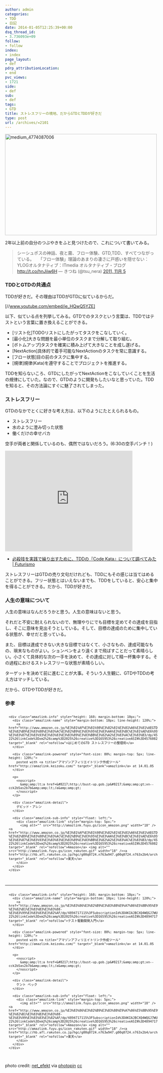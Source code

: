 ```yaml
---
author: admin
categories:
- TDD
- 日記
date: 2014-01-05T12:25:39+00:00
dsq_thread_id:
- 3.736093e+09
follow:
- follow
index:
- index
page_layout:
- def
pdrp_attributionLocation:
- end
pvc_views:
- 1721
side:
- def
sub:
- def
tags:
- GTD
title: ストレスフリーの境地、だからGTDとTDDが好きだ
type: post
url: /archives/=2101
---
```


[<img class="size-full wp-image-2109 alignnone" alt="medium_4774087006" src="https://futurismo.biz/wp-content/uploads/medium_4774087006.jpg" width="500" height="333" />][1]

2年以上前の自分のつぶやきをふと見つけたので、これについて書いてみる。

<blockquote class="twitter-tweet" lang="ja">
  <p>
    シーシュポスの神話、夜と霧、フロー体験、GTD,TDD、すべてつながっている。　　「フロー体験」理論のあまりの凄さに戸惑いを隠せない：YLOGオルタナティブ：ITmedia オルタナティブ・ブログ <a href="http://t.co/hnJiiw6H">http://t.co/hnJiiw6H</a> — きつね (@tsu_nera) <a href="https://twitter.com/tsu_nera/statuses/132625060522496001">2011, 11月 5</a>
  </p>
</blockquote>

### TDDとGTDの共通点

TDDが好きだ。その理由はTDDがGTDに似ているからだ。

[//www.youtube.com/embed/ie_HQwQ5YZE]

以下、似ている点を列挙してみる。GTDでのタスクという言葉は、TDDではテストという言葉に置き換えることができる。

  * [リスト化]TODOリストにしたがってタスクをこなしていく。
  * [最小化]大きな問題を最小単位のタスクまで分解して取り組む。
  * [ボトムアップ]タスクを確実に積み上げて大きなことを成し遂げる。
  * [NextAction]具体的で着手可能なNextActionのタスクを常に意識する。
  * [フロー状態]目の前のタスクに集中する。
  * [規律]規律(Kata)を遵守することでプロジェクトを推進する。

TDDを知らないころ、GTDにしたがってNextActionをこなしていくことを生活の規律にしていた。なので、GTDのように開発もしたいなと思っていた。TDDを知ると、その方法論にすぐに魅了されてしまった。

### ストレスフリー

GTDのなかでとくに好きな考え方は、以下のようにたとえられるもの。

  * ストレスフリー
  * 水のように澄み切った状態
  * 働くだけの幸せバカ

空手が両者と関係しているのも、偶然ではないだろう。(6:30の空手パンチ！)
   
<iframe src="http://tedxtalks.ted.com/video/The-Art-of-Stress-Free-Producti/player?layout=&read_more=1" height="331" width="420" frameborder="0" scrolling="no"></iframe>

  * [必殺技を実践で繰り出すために、TDDの『Code Kata』について調べてみた | Futurismo][2]

ストレスフリーはGTDの売り文句だけれども、TDDにもその感じは当てはめることができる。フリー状態とはいえないまでも、TDDをしていると、安心と集中を得ることができる。だから、TDDが好きだ。

### 人生の意味について

人生の意味はなんだろうかと思う。人生の意味はないと思う。

それだと不安に耐えられないので、無理やりにでも目標を定めてその達成を目指し、そこに意味を見出そうとしている。そして、目標の達成のために集中している状態が、幸せだと思っている。

また、目標は達成できない大きな目標ではなくて、小さなもの、達成可能なもの、瑣末なものがよい。ションベンをより遠くまで飛ばすことだって素晴らしい。小さくて具体的な次の一手を決めて、その達成に対して精一杯集中する。その過程におけるストレスフリーな状態が素晴らしい。

ターゲットを決めて前に進むことが大事。そういう人生観に、GTDやTDDの考え方はマッチしている。

だから、GTDやTDDが好きだ。

### 参孝

<div class="amazlink-box" style="text-align: left; padding-bottom: 20px; font-size: small; /zoom: 1; overflow: hidden;">
  <div class="amazlink-list" style="clear: both;">
    <div class="amazlink-image" style="float: left; margin: 0px 12px 1px 0px;">
      <a href="http://www.amazon.co.jp/%E3%81%AF%E3%81%98%E3%82%81%E3%81%A6%E3%81%AEGTD-%E3%82%B9%E3%83%88%E3%83%AC%E3%82%B9%E3%83%95%E3%83%AA%E3%83%BC%E3%81%AE%E6%95%B4%E7%90%86%E8%A1%93-%E3%83%87%E3%83%93%E3%83%83%E3%83%89%E3%83%BB%E3%82%A2%E3%83%AC%E3%83%B3/dp/4576082116%3FSubscriptionId%3DAKIAJBCXQ4WQGJ7WU3WA%26tag%3Dsleephacker-22%26linkCode%3Dxm2%26camp%3D2025%26creative%3D165953%26creativeASIN%3D4576082116" target="_blank" rel="nofollow"><img style="border: none;" alt="" src="http://ecx.images-amazon.com/images/I/51umAMmeSlL._SL160_.jpg" /></a>
    </div>
    
    <div class="amazlink-info" style="height: 160; margin-bottom: 10px;">
      <div class="amazlink-name" style="margin-bottom: 10px; line-height: 120%;">
        <a href="http://www.amazon.co.jp/%E3%81%AF%E3%81%98%E3%82%81%E3%81%A6%E3%81%AEGTD-%E3%82%B9%E3%83%88%E3%83%AC%E3%82%B9%E3%83%95%E3%83%AA%E3%83%BC%E3%81%AE%E6%95%B4%E7%90%86%E8%A1%93-%E3%83%87%E3%83%93%E3%83%83%E3%83%89%E3%83%BB%E3%82%A2%E3%83%AC%E3%83%B3/dp/4576082116%3FSubscriptionId%3DAKIAJBCXQ4WQGJ7WU3WA%26tag%3Dsleephacker-22%26linkCode%3Dxm2%26camp%3D2025%26creative%3D165953%26creativeASIN%3D4576082116" target="_blank" rel="nofollow">はじめてのGTD ストレスフリーの整理術</a>
      </div>
      
      <div class="amazlink-powered" style="font-size: 80%; margin-top: 5px; line-height: 120%;">
        posted with <a title="アマゾンアフィリエイトリンク作成ツール" href="http://amazlink.keizoku.com/" target="_blank">amazlink</a> at 14.01.05
      </div>
      
      <p>
        <noscript>
          &amp;amp;lt;a href=&#8217;http://bust-up.gob.jp&#8217;&amp;amp;gt;xn--cck2b5as2b7b&amp;amp;lt;/a&amp;amp;gt;
        </noscript>
      </p>
      
      <div class="amazlink-detail">
        デビッド・アレン
      </div>
      
      <div class="amazlink-sub-info" style="float: left;">
        <div class="amazlink-link" style="margin-top: 5px;">
          <img alt="" src="http://amazlink.fuyu.gs/icon_amazon.png" width="18" /><a href="http://www.amazon.co.jp/%E3%81%AF%E3%81%98%E3%82%81%E3%81%A6%E3%81%AEGTD-%E3%82%B9%E3%83%88%E3%83%AC%E3%82%B9%E3%83%95%E3%83%AA%E3%83%BC%E3%81%AE%E6%95%B4%E7%90%86%E8%A1%93-%E3%83%87%E3%83%93%E3%83%83%E3%83%89%E3%83%BB%E3%82%A2%E3%83%AC%E3%83%B3/dp/4576082116%3FSubscriptionId%3DAKIAJBCXQ4WQGJ7WU3WA%26tag%3Dsleephacker-22%26linkCode%3Dxm2%26camp%3D2025%26creative%3D165953%26creativeASIN%3D4576082116" target="_blank" rel="nofollow">Amazon</a> <img alt="" src="http://amazlink.fuyu.gs/icon_rakuten.gif" width="18" /><a href="http://hb.afl.rakuten.co.jp/hgc/g00q0724.n763w947.g00q0724.n763x2b4/archives/c=http%3A%2F%2Fbooks.rakuten.co.jp%2Frb%2F5942235%2F&m=http%3A%2F%2Fm.rakuten.co.jp%2Frms%2Fmsv%2FItem%3Fn%3D5942235%26surl%3Dbook" target="_blank" rel="nofollow">楽天</a>
        </div>
      </div>
    </div>
  </div>
</div>

* * *

<div class="amazlink-box" style="text-align: left; padding-bottom: 20px; font-size: small; /zoom: 1; overflow: hidden;">
  <div class="amazlink-list" style="clear: both;">
    <div class="amazlink-image" style="float: left; margin: 0px 12px 1px 0px;">
      <a href="http://www.amazon.co.jp/%E3%83%86%E3%82%B9%E3%83%88%E9%A7%86%E5%8B%95%E9%96%8B%E7%99%BA%E5%85%A5%E9%96%80-%E3%82%B1%E3%83%B3%E3%83%88-%E3%83%99%E3%83%83%E3%82%AF/dp/4894717115%3FSubscriptionId%3DAKIAJBCXQ4WQGJ7WU3WA%26tag%3Dsleephacker-22%26linkCode%3Dxm2%26camp%3D2025%26creative%3D165953%26creativeASIN%3D4894717115" target="_blank" rel="nofollow"><img style="border: none;" alt="" src="http://ecx.images-amazon.com/images/I/51G6YEDVRKL._SL160_.jpg" /></a>
    </div>
    
    <div class="amazlink-info" style="height: 160; margin-bottom: 10px;">
      <div class="amazlink-name" style="margin-bottom: 10px; line-height: 120%;">
        <a href="http://www.amazon.co.jp/%E3%83%86%E3%82%B9%E3%83%88%E9%A7%86%E5%8B%95%E9%96%8B%E7%99%BA%E5%85%A5%E9%96%80-%E3%82%B1%E3%83%B3%E3%83%88-%E3%83%99%E3%83%83%E3%82%AF/dp/4894717115%3FSubscriptionId%3DAKIAJBCXQ4WQGJ7WU3WA%26tag%3Dsleephacker-22%26linkCode%3Dxm2%26camp%3D2025%26creative%3D165953%26creativeASIN%3D4894717115" target="_blank" rel="nofollow">テスト駆動開発入門</a>
      </div>
      
      <div class="amazlink-powered" style="font-size: 80%; margin-top: 5px; line-height: 120%;">
        posted with <a title="アマゾンアフィリエイトリンク作成ツール" href="http://amazlink.keizoku.com/" target="_blank">amazlink</a> at 14.01.05
      </div>
      
      <p>
        <noscript>
          &amp;amp;lt;a href=&#8217;http://bust-up.gob.jp&#8217;&amp;amp;gt;xn--cck2b5as2b7b&amp;amp;lt;/a&amp;amp;gt;
        </noscript>
      </p>
      
      <div class="amazlink-detail">
        ケント ベック
      </div>
      
      <div class="amazlink-sub-info" style="float: left;">
        <div class="amazlink-link" style="margin-top: 5px;">
          <img alt="" src="http://amazlink.fuyu.gs/icon_amazon.png" width="18" /><a href="http://www.amazon.co.jp/%E3%83%86%E3%82%B9%E3%83%88%E9%A7%86%E5%8B%95%E9%96%8B%E7%99%BA%E5%85%A5%E9%96%80-%E3%82%B1%E3%83%B3%E3%83%88-%E3%83%99%E3%83%83%E3%82%AF/dp/4894717115%3FSubscriptionId%3DAKIAJBCXQ4WQGJ7WU3WA%26tag%3Dsleephacker-22%26linkCode%3Dxm2%26camp%3D2025%26creative%3D165953%26creativeASIN%3D4894717115" target="_blank" rel="nofollow">Amazon</a> <img alt="" src="http://amazlink.fuyu.gs/icon_rakuten.gif" width="18" /><a href="http://hb.afl.rakuten.co.jp/hgc/g00q0724.n763w947.g00q0724.n763x2b4/archives/c=http%3A%2F%2Fbooks.rakuten.co.jp%2Frb%2F1590655%2F&m=http%3A%2F%2Fm.rakuten.co.jp%2Frms%2Fmsv%2FItem%3Fn%3D1590655%26surl%3Dbook" target="_blank" rel="nofollow">楽天</a>
        </div>
      </div>
    </div>
  </div>
</div>

photo credit: [net_efekt][3] via [photopin][4] [cc][5]

 [1]: https://futurismo.biz/wp-content/uploads/medium_4774087006.jpg
 [2]: https://futurismo.biz/archives/1876
 [3]: http://www.flickr.com/photos/wheatfields/4774087006/
 [4]: http://photopin.com
 [5]: http://creativecommons.org/licenses/by-nc/2.0/